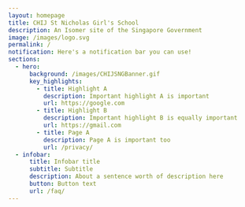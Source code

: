 ```yaml
---
layout: homepage
title: CHIJ St Nicholas Girl's School
description: An Isomer site of the Singapore Government
image: /images/logo.svg
permalink: /
notification: Here's a notification bar you can use!
sections:
  - hero:
      background: /images/CHIJSNGBanner.gif
      key_highlights:
        - title: Highlight A
          description: Important highlight A is important
          url: https://google.com
        - title: Highlight B
          description: Important highlight B is equally important
          url: https://gmail.com
        - title: Page A
          description: Page A is important too
          url: /privacy/
  - infobar:
      title: Infobar title
      subtitle: Subtitle
      description: About a sentence worth of description here
      button: Button text
      url: /faq/
---
```



